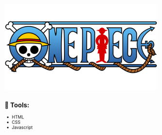 <h1 align="center">
    <img src="./src/imagens/one-piece-logo.png" >
</h1>

## &#x1F528; Tools:
- HTML
- CSS
- Javascript 